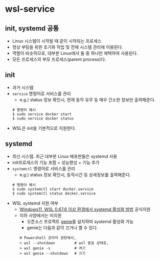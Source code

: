 # wsl-service

## init, systemd 공통
- Linux 시스템이 시작될 때 같이 시작되는 프로세스
- 정상 부팅을 위한 초기화 작업 및 전체 시스템 관리에 이용된다.
- 역할이 비슷하므로, 대부분 Linux에서 둘 중 하나만 채택하여 사용된다.
- 모든 프로세스의 부모 프로세스(parent process)다.

## init
- 과거 시스템
- `service` 명령어로 서비스를 관리
	- e.g.) status 정보 확인시, 현재 동작 유무 등 매우 간소한 정보만 출력해준다.
	```
	# 명령어 예시
	$ sudo service docker start
	$ sudo service docker status
	```
- WSL은 init을 기본적으로 지원한다.

## systemd
- 최신 시스템. 최근 대부분 Linux 배포판들은 systemd 사용
- init프로세스의 기능 포함 + 성능향상 + 기능 추가
- `systemctl` 명령어로 서비스를 관리
	- e.g.) status 정보 확인시, 동작시간 등 상세정보를 출력해준다.
	```
	# 명령어 예시
	$ sudo systemctl start docker.service
	$ sudo systemctl status docker.service
	```
- WSL systemd 지원 여부
	- [Windows11, WSL 0.67.6 이상 환경에서 systemd 활성화 방법](https://devblogs.microsoft.com/commandline/systemd-support-is-now-available-in-wsl/) 공식지원
	- 이하 사양에서는 미지원
		- 오픈소스 프로젝트 [genie](https://github.com/arkane-systems/genie)를 설치하여 systemd 활성화 가능
		- genie는 다음과 같이 끄거나 켤 수 있다.
		```
		# Powershell 관리자 권한에서,
		> wsl --shutdown         # wsl 종료 상태로,
		> wsl genie -s           # 켜기
		> wsl genie --shutdown   # 끄기
		```
